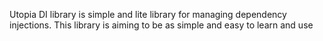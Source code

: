 Utopia DI library is simple and lite library for managing dependency injections. This library is aiming to be as simple and easy to learn and use
